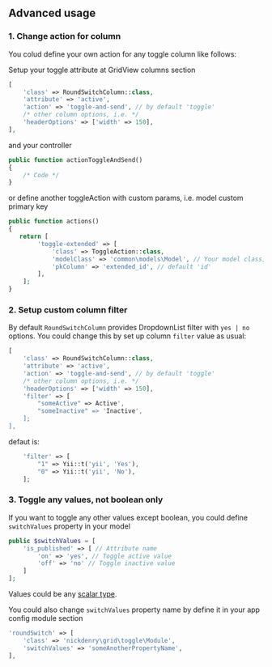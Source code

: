 Advanced usage
---

### 1. Change action for column

You colud define your own action for any toggle column like follows:

Setup your toggle attribute at GridView columns section

```php
[
    'class' => RoundSwitchColumn::class,
    'attribute' => 'active',
    'action' => 'toggle-and-send', // by default 'toggle'
    /* other column options, i.e. */
    'headerOptions' => ['width' => 150],
],
```

and your controller

```php
public function actionToggleAndSend()
{
    /* Code */
}
```

or define another toggleAction with custom params, i.e. model custom primary key

```php
public function actions()
{
   return [
        'toggle-extended' => [
            'class' => ToggleAction::class,
            'modelClass' => 'common\models\Model', // Your model class,
            'pkColumn' => 'extended_id', // default 'id'
        ],
    ];
}
```

### 2. Setup custom column filter

By default `RoundSwitchColumn` provides DropdownList filter with `yes | no` options.
You could change this by set up column `filter` value as usual:

```php
[
    'class' => RoundSwitchColumn::class,
    'attribute' => 'active',
    'action' => 'toggle-and-send', // by default 'toggle'
    /* other column options, i.e. */
    'headerOptions' => ['width' => 150],
    'filter' => [
        "someActive" => Active',
        "someInactive" => 'Inactive',
    ];
],
```

defaut is:

```php
    'filter' => [
        "1" => Yii::t('yii', 'Yes'),
        "0" => Yii::t('yii', 'No'),
    ];
```

### 3. Toggle any values, not boolean only

If you want to toggle any other values except boolean, you could define `switchValues` property in your model

```php
public $switchValues = [
    'is_published' => [ // Attribute name
        'on' => 'yes', // Toggle active value
        'off' => 'no' // Toggle inactive value
    ]
];
```

Values could be any [scalar type](http://php.net/manual/en/language.types.intro.php).

You could also change `switchValues` property name by define it in your app config module section

```php
'roundSwitch' => [
    'class' => 'nickdenry\grid\toggle\Module',
    'switchValues' => 'someAnotherPropertyName',
],
```

